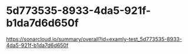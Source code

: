 # 5d773535-8933-4da5-921f-b1da7d6d650f
https://sonarcloud.io/summary/overall?id=examly-test_5d773535-8933-4da5-921f-b1da7d6d650f
